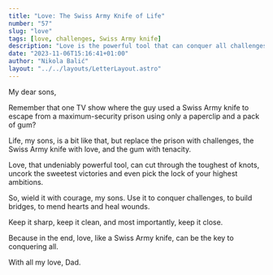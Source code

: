 ```yaml
---
title: "Love: The Swiss Army Knife of Life"
number: "57"
slug: "love"
tags: [love, challenges, Swiss Army knife]
description: "Love is the powerful tool that can conquer all challenges. Wield it with courage and keep it close. A letter from Dad to his sons."
date: "2023-11-06T15:16:41+01:00"
author: "Nikola Balić"
layout: "../../layouts/LetterLayout.astro"
---
```

My dear sons,

Remember that one TV show where the guy used a Swiss Army knife to escape from a maximum-security prison using only a paperclip and a pack of gum? 

Life, my sons, is a bit like that, but replace the prison with challenges, the Swiss Army knife with love, and the gum with tenacity. 

Love, that undeniably powerful tool, can cut through the toughest of knots, uncork the sweetest victories and even pick the lock of your highest ambitions.

So, wield it with courage, my sons. Use it to conquer challenges, to build bridges, to mend hearts and heal wounds. 

Keep it sharp, keep it clean, and most importantly, keep it close.

Because in the end, love, like a Swiss Army knife, can be the key to conquering all.

With all my love,
Dad.